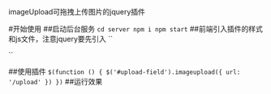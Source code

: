 imageUpload可拖拽上传图片的jquery插件

#开始使用
##启动后台服务
``
cd server
npm i
npm start
``
##前端引入插件的样式和js文件，注意jquery要先引入
  ``
  <link href="./plugin/imageupload.css" rel="stylesheet" type="text/css" />
  <script type="text/javascript" src="./javascripts/jquery-3.3.1.min.js"></script>
  <script type="text/javascript" src="./plugin/jquery.imageupload.js"></script>
  ``

##使用插件
    ``
    $(function () {
        $('#upload-field').imageupload({ url: '/upload' })
    })
    ``
##运行效果

